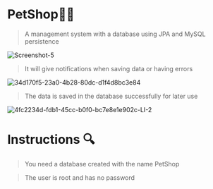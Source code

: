# PetShop🐶🎀
>A management system with a database
>using JPA and MySQL persistence

<img src="https://i.ibb.co/W00Ks4T/Screenshot-5.png" alt="Screenshot-5" border="0"></a><br />
>It will give notifications when saving data or having errors

<img src="https://i.ibb.co/cxZ5r4G/34d170f5-23a0-4b28-80dc-d1f4d8bc3e84.jpg" alt="34d170f5-23a0-4b28-80dc-d1f4d8bc3e84" border="0">

>The data is saved in the database successfully for later use

<img src="https://i.ibb.co/sqkTgFq/4fc2234d-fdb1-45cc-b0f0-bc7e8e1e902c-LI-2.jpg" alt="4fc2234d-fdb1-45cc-b0f0-bc7e8e1e902c-LI-2" border="0">

# Instructions 🔍
>You need a database created with the name PetShop

>The user is root and has no password
